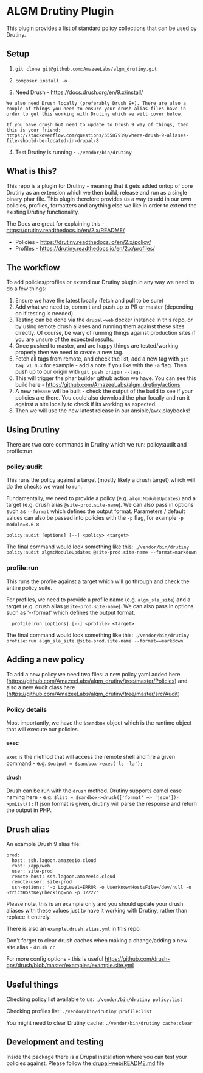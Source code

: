 # ALGM Drutiny Plugin

This plugin provides a list of standard policy collections that can be used by Drutiny.


## Setup

  1. `git clone git@github.com:AmazeeLabs/algm_drutiny.git`

  2. `composer install -o`

  3. Need Drush - https://docs.drush.org/en/9.x/install/

    We also need Drush locally (preferably Drush 9+). There are also a couple of things you need to ensure your drush alias files have in order to get this working with Drutiny which we will cover below.

    If you have drush but need to update to Drush 9 way of things, then this is your friend:
    https://stackoverflow.com/questions/55587919/where-drush-9-aliases-file-should-be-located-in-drupal-8

  4. Test Drutiny is running - `./vendor/bin/drutiny`


## What is this?

This repo is a plugin for Drutiny - meaning that it gets added ontop of core Drutiny as an extension which we then build, release and run as a single binary phar file. This plugin therefore provides us a way to add in our own policies, profiles, formatters and anything else we like in order to extend the existing Drutiny functionality.

The Docs are great for explaining this - https://drutiny.readthedocs.io/en/2.x/README/

- Policies - https://drutiny.readthedocs.io/en/2.x/policy/
- Profiles - https://drutiny.readthedocs.io/en/2.x/profiles/


## The workflow

To add policies/profiles or extend our Drutiny plugin in any way we need to do a few things:

  1. Ensure we have the latest locally (fetch and pull to be sure)
  2. Add what we need to, commit and push up to PR or master (depending on if testing is needed)
  3. Testing can be done via the `drupal-web` docker instance in this repo, or by using remote drush aliases and running them against these sites directly. Of course, be wary of running things against production sites if you are unsure of the expected results.
  4. Once pushed to master, and are happy things are tested/working properly then we need to create a new tag.
  5. Fetch all tags from remote, and check the list, add a new tag with `git tag v1.0.x` for example - add a note  if you like with the `-a` flag. Then push up to our origin with `git push origin --tags`.
  6. This will trigger the phar builder github action we have. You can see this build here - https://github.com/AmazeeLabs/algm_drutiny/actions
  7. A new release will be built - check the output of the build to see if your policies are there. You could also download the phar locally and run it against a site locally to check if its working as expected.
  8. Then we will use the new latest release in our ansible/awx playbooks!


## Using Drutiny

There are two core commands in Drutiny which we run: policy:audit and profile:run.

### policy:audit

This runs the policy against a target (mostly likely a drush target) which will do the checks we want to run.

Fundamentally, we need to provide a policy (e.g. `algm:ModuleUpdates`) and a target (e.g. drush alias `@site-prod.site-name`). We can also pass in options such as `--format` which defines the output format. Parameters / default values can also be passed into policies with the `-p` flag, for example `-p module=8.6.8`.

`policy:audit [options] [--] <policy> <target>`

The final command would look something like this:
`./vendor/bin/drutiny policy:audit algm:ModuleUpdates @site-prod.site-name --format=markdown`

### profile:run

This runs the profile against a target which will go through and check the entire policy suite.

For profiles, we need to provide a profile name (e.g. `algm_sla_site`) and a target (e.g. drush alias `@site-prod.site-name`). We can also pass in options such as '--format' which defines the output format.

`  profile:run [options] [--] <profile> <target>`

The final command would look something like this:
`./vendor/bin/drutiny profile:run algm_sla_site @site-prod.site-name --format==markdown`


## Adding a new policy

To add a new policy we need two files: a new policy yaml added here (https://github.com/AmazeeLabs/algm_drutiny/tree/master/Policies) and also a new Audit class here (https://github.com/AmazeeLabs/algm_drutiny/tree/master/src/Audit)

### Policy details

Most importantly, we have the `$sandbox` object which is the runtime object that will execute our policies.

#### exec
`exec` is the method that will access the remote shell and fire a given command - e.g. `$output = $sandbox->exec('ls -la');`

#### drush
Drush can be run with the `drush` method. Drutiny supports camel case naming here - e.g. `$list = $sandbox->drush(['format' => 'json'])->pmList();`
If json format is given, drutiny will parse the response and return the output in PHP.


## Drush alias

An example Drush 9 alias file:

```
prod:
  host: ssh.lagoon.amazeeio.cloud
  root: /app/web
  user: site-prod
  remote-host: ssh.lagoon.amazeeio.cloud
  remote-user: site-prod
  ssh-options: '-o LogLevel=ERROR -o UserKnownHostsFile=/dev/null -o StrictHostKeyChecking=no -p 32222'
```

Please note, this is an example only and you should update your drush aliases with these values just to have it working with Drutiny, rather than replace it entirely.

There is also an `example.drush.alias.yml` in this repo.

Don't forget to clear drush caches when making a change/adding a new site alias - `drush cc`

For more config options - this is useful https://github.com/drush-ops/drush/blob/master/examples/example.site.yml


## Useful things

Checking policy list available to us:
    `./vendor/bin/drutiny policy:list`

Checking profiles list:
    `./vendor/bin/drutiny profile:list`

You might need to clear Drutiny cache:
    `./vendor/bin/drutiny cache:clear`


## Development and testing

Inside the package there is a Drupal installation where you can test
your policies against. Please follow the
[drupal-web/README.md](drupal-web/README.md) file
